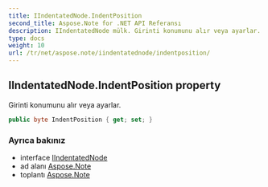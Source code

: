 ```yaml
---
title: IIndentatedNode.IndentPosition
second_title: Aspose.Note for .NET API Referansı
description: IIndentatedNode mülk. Girinti konumunu alır veya ayarlar.
type: docs
weight: 10
url: /tr/net/aspose.note/iindentatednode/indentposition/
---
```

## IIndentatedNode.IndentPosition property

Girinti konumunu alır veya ayarlar.

```csharp
public byte IndentPosition { get; set; }
```

### Ayrıca bakınız

* interface [IIndentatedNode](../)
* ad alanı [Aspose.Note](../../iindentatednode/)
* toplantı [Aspose.Note](../../../)


